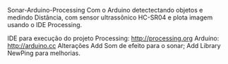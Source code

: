 Sonar-Arduino-Processing
Com o Arduino detectectando objetos e medindo Distância, com sensor ultrassônico HC-SR04 e plota imagem usando  o IDE Processing.



IDE para execução do projeto
Processing: http://processing.org
Arduíno: http://arduino.cc
Alterações
Add Som de efeito para o sonar;
Add Library NewPing para melhorias.